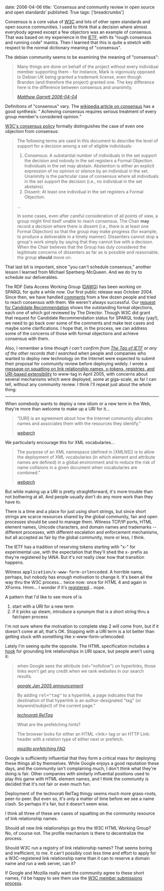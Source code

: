 date: 2006-04-06
title: 'Consensus and community review in open source and open standards'
published: True
tags: ['breadcrumbs']

<div>

<p>Consensus is a core value of <a href="http://www.w3.org/" title="World Wide Web Consortium">W3C</a> and lots of other open standards
and open source communities.  I used to think that a decision where
almost everybody agreed except a few objectors was an example of
consensus. That was based on my experience in the <a href="http://www.ietf.org/" title="Internet Engineering Task Force">IETF</a>, with its
"rough consensus and running code" mantra. Then I learned that this is
quite a stretch with respect to the normal dictionary meaning of
"consensus".</p>

<p>The debian community seems to be examining the meaning of "consensus":</p>

<blockquote>

<p>Many things are done on behalf of the project without every
individual member supporting them - for instance, Mark is vigorously
opposed to Debian UK being granted a trademark license, even though
Branden (and therefore the project) granted one. The key difference
here is the difference between consensus and unanimity.</p>

<address><a href="http://mjg59.livejournal.com/60764.html?mode=reply">Matthew Garrett 2006-04-04 </a></address>
</blockquote>

<p>Definitions of "consensus" vary. The <a
href="http://en.wikipedia.org/wiki/Consensus">wikipedia article on
consensus</a> has a good synthesis: <q> Achieving consensus requires
serious treatment of every group member's considered opinion.</q></p>

<p><a
href="http://www.w3.org/2005/10/Process-20051014/policies.html#Consensus">W3C's
consensus policy</a> formally distinguishes the case of even one
objection from consensus:</p>

<blockquote>
<p>The following terms are used in this document to describe the level of support for a decision among a set of eligible individuals:</p>

<ol>
   <li> Consensus: A substantial number of individuals in the set support the decision and nobody in the set registers a Formal Objection. Individuals in the set may abstain. Abstention is either an explicit expression of no opinion or silence by an individual in the set. Unanimity is the particular case of consensus where all individuals in the set support the decision (i.e., no individual in the set abstains).</li>
   <li>Dissent: At least one individual in the set registers a Formal Objection.</li>
</ol>

<p>...</p>

<p>In some cases, even after careful consideration of all points of
view, a group might find itself unable to reach consensus. The Chair
<strong>may</strong> record a decision where there is dissent (i.e.,
there is at least one Formal Objection) so that the group may make
progress (for example, to produce a deliverable in a timely
manner). Dissenters cannot stop a group's work simply by saying that
they cannot live with a decision. When the Chair believes that the
Group has duly considered the legitimate concerns of dissenters as far
as is possible and reasonable, the group <strong>should</strong> move
on.</p>

</blockquote>

<p>That last bit is important, since "you can't schedule consensus,"
another lesson I learned from Michael Sperberg-McQueen. And we do try
to schedule our deliverables.</p>

<p>The RDF Data Access Working Group (<a
href="http://www.w3.org/2001/sw/DataAccess/">DAWG</a>) has been
working on SPARQL for quite a while now. Our first public release was
October 2004. Since then, we have handled <a href="http://lists.w3.org/Archives/Public/public-rdf-dawg-comments/">comments</a> from a few dozen
people and tried to reach consensus with them.  We weren't always
successful. Our <a
href="http://www.w3.org/2001/sw/DataAccess/crq349">request for
Candidate Recommendation</a> shows the outstanding formal objections,
each one of which got reviewed by The Director. Though W3C did grant
that request for Candidate Recommendation status for SPARQL today
(yay!), we need to go back over some of the comments and make test
cases and maybe some clarifications. I hope that, in the process, we
can address some of the concerns of those with formal objections and
achieve consensus with them.</p>

<p>Also, I remember a time <em>though I can't confirm from <cite><a
href="http://www.ietf.org/tao.html">The Tao of IETF</a></cite> or any
of the other records that I searched</em> when people and companies
who wanted to deploy new technology on the Internet were expected to
submit their proposal for community review before deploying widely.  I
wrote a <a
href="http://lists.w3.org/Archives/Public/www-tag/2005Apr/0033">message
on squatting on link relationship names, x-tokens, registries, and URI-based extensibility</a> to www-tag in April 2005, with concerns about
several mechanisms which were deployed, some at
giga-scale, as far I can tell, without any community review. I think I'll repeat just about the whole thing:</p>

<hr />

<p>When somebody wants to deploy a new idiom or a new term in the
Web, they're more than welcome to make up a URI for it...</p>

<blockquote>
<p>"[URI] is an agreement about how the Internet community allocates names
and associates them with the resources they identify."</p>
<address><a href="http://www.w3.org/TR/webarch/#id-resources">webarch</a>
</address>
</blockquote>

<p>We particularly encourage this for XML vocabularies...</p>

<blockquote>
<p>The purpose of an XML namespace (defined in [XMLNS]) is to allow the
deployment of XML vocabularies (in which element and attribute names are
defined) in a global environment and to reduce the risk of name
collisions in a given document when vocabularies are combined."</p>
<address><a href="http://www.w3.org/TR/webarch/#xml-namespaces">webarch</a>
</address>
</blockquote>

<p>But while making up a URI is pretty straightforward, it's more
trouble than not bothering at all. And people usually don't do any
more work than they have to.</p>

<p>There is a time and a place for just using short strings, but
since short strings are scarce resources shared by the global
community, fair and open processes should be used to manage them.
Witness TCP/IP ports, HTML element names, Unicode characters, and
domain names and trademarks -- different processes, with
different escalation and enforcement mechanisms, but all accepted
as fair by the global community, more or less, I think.</p>

<p>The IETF has a tradition of reserving
tokens starting with "x-" for experimental use, with the expectation
that they'll shed the x- prefix as they're registered by IANA.
But it's not really clear how that transition happens.</p>

<p>Witness <tt>application/x-www-form-urlencoded</tt>. A horrible name, perhaps,
but nobody has enough motivation to change it. It's been all the
way thru the W3C process... twice now: once for HTML 4 and again
in XForms. Hmm... I wonder if it's <a href="http://www.iana.org/assignments/media-types/application/">registered</a>... nope.</p>


<p>A pattern that I'd like to see more of is</p>
<ol>
  <li> start with a URI for a new term</li>
  <li> if it picks up steam, introduce a synonym that
     is a short string thru a fair/open process</li>
</ol>

<p>I'm not sure where the motivation to complete step 2 will come
from, but if it doesn't come at all, that's OK. Stopping with a
URI term is a lot better than getting stuck with something
like x-www-form-urlencoded.</p>

<p>Lately I'm seeing quite the opposite. The HTML specification
includes a <a href="http://www.w3.org/TR/1999/REC-html401-19991224/struct/global.html#h-7.4.4.3">hook</a> for grounding link relationships in URI space, but people aren't using it:</p>

<blockquote>
<p>when Google sees the attribute (rel="nofollow") on hyperlinks, those
links won't get any credit when we rank websites in our search results.</p>
<address><a href="http://www.google.com/googleblog/2005/01/preventing-comment-spam.html">google Jan 2005 announcement</a></address>
</blockquote>

<blockquote>
<p>By adding <tt>rel="tag"</tt> to a hyperlink, a page indicates that the
destination of that hyperlink is an author-designated "tag" (or
keyword/subject) of the current page."</p>
<address><a href="http://developers.technorati.com/wiki/RelTag">technorati RelTag</a></address>
</blockquote>

<blockquote>
<p>What are the prefetching hints?</p>
        
<p>The browser looks for either an HTML &lt;link> tag or an HTTP Link:
        header with a relation type of either next or prefetch.</p>
<address><a href="http://www.mozilla.org/projects/netlib/Link_Prefetching_FAQ.html">mozilla prefetching FAQ</a>
</address>
</blockquote>

<p>Google is sufficiently influential that they form a critical mass
for deploying these things all by themselves. While Google enjoys
a good reputation these days, and the community isn't complaining
much, I don't think what they're doing is fair. Other companies
with similarly influential positions used to play this game
with HTML element names, and I think the community is decided
that it's not fair or even much fun.</p>

<p>Deployment of the technorati RelTag thingy seems much more
grass-roots, peer-to-peer. But even so, it's only a matter
of time before we see a name clash. So perhaps it's fair,
but it doesn't seem wise.</p>

<p>I think all three of these are cases of squatting on the
community resource of link relationship names.</p>

<p>Should all new link relationships go thru the W3C HTML Working
Group? No, of course not. The profile mechanism is there
to decentralize the process.</p>

<p>Should W3C run a registry of link relationship names?
That seems boring and inefficient, to me. It can't possibly
cost less time and effort to apply for a W3C-registered
link relationship name than it can to reserve a domain name
and run a web server, can it?</p>

<p>If Google and Mozilla really
want the community agree to these short names, I'd be
happy to see them use the <a href="http://www.w3.org/Submission/">W3C member submissions process</a>.</p>


</div>

